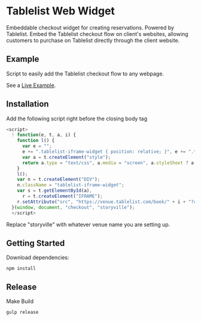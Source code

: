 # Tablelist Web Widget

Embeddable checkout widget for creating reservations. Powered by Tablelist. Embed the Tablelist checkout flow on client's websites, allowing customers to purchase on Tablelist directly through the client website. 

## Example

Script to easily add the Tablelist checkout flow to any webpage.

See a [Live Example](tablelist.com/widgets/storyville).

## Installation

Add the following script right before the closing body tag

```javascript
<script>
  ! function(e, t, a, i) {
    function l() {
      var e = "";
      e += ".tablelist-iframe-widget { position: relative; }", e += ".tablelist-iframe { border:none; position: absolute; top:0; left: 0; width: 100%; height: 100%; }";
      var a = t.createElement("style");
      return a.type = "text/css", a.media = "screen", a.styleSheet ? a.styleSheet.cssText = e : a.appendChild(t.createTextNode(e)), t.getElementsByTagName("head")[0].appendChild(a)
    }
    l();
    var n = t.createElement("DIV");
    n.className = "tablelist-iframe-widget";
    var s = t.getElementById(a),
      r = t.createElement("IFRAME");
    r.setAttribute("src", "https://venue.tablelist.com/book/" + i + "?client=" + i + "-widget"), r.className = "tablelist-iframe", n.appendChild(r), s.appendChild(n)
  }(window, document, "checkout", "storyville");
  </script>
```

Replace "storyville" with whatever venue name you are setting up.

## Getting Started

Download dependencies:

``npm install``

## Release

Make Build

``gulp release``
